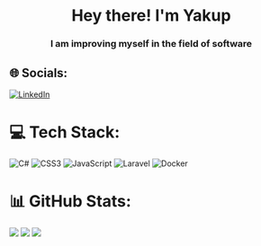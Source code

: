 <h1 align="center">Hey there! I'm Yakup</h1>
<h3 align="center">I am improving myself in the field of software</h3>

## 🌐 Socials:
[![LinkedIn](https://img.shields.io/badge/LinkedIn-%230077B5.svg?logo=linkedin&logoColor=white)](https://linkedin.com/in/https://www.linkedin.com/in/yakupg%C3%BCnd%C3%BCz34/) 

# 💻 Tech Stack:
![C#](https://img.shields.io/badge/c%23-%23239120.svg?style=for-the-badge&logo=csharp&logoColor=white) ![CSS3](https://img.shields.io/badge/css3-%231572B6.svg?style=for-the-badge&logo=css3&logoColor=white) ![JavaScript](https://img.shields.io/badge/javascript-%23323330.svg?style=for-the-badge&logo=javascript&logoColor=%23F7DF1E) ![Laravel](https://img.shields.io/badge/laravel-%23FF2D20.svg?style=for-the-badge&logo=laravel&logoColor=white) ![Docker](https://img.shields.io/badge/docker-%230db7ed.svg?style=for-the-badge&logo=docker&logoColor=white)

# 📊 GitHub Stats:
![](https://github-readme-stats.vercel.app/api?username=YakupGitHub&theme=midnight-purple&hide_border=false&include_all_commits=true&count_private=false)
![](https://github-readme-streak-stats.herokuapp.com/?user=YakupGitHub&theme=midnight-purple&hide_border=false)
![](https://github-readme-stats.vercel.app/api/top-langs/?username=YakupGitHub&theme=midnight-purple&hide_border=false&include_all_commits=true&count_private=false&layout=compact)
